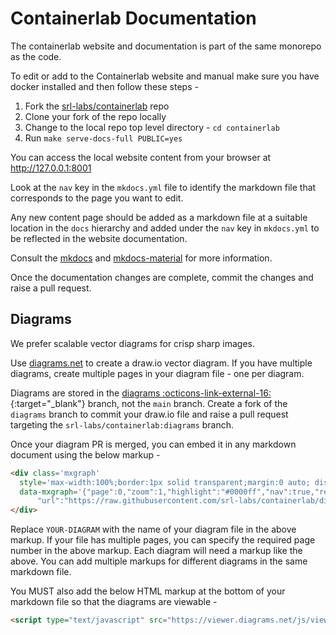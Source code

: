 # Containerlab Documentation

The containerlab website and documentation is part of the same monorepo as the code.

To edit or add to the Containerlab website and manual make sure you have docker installed and then follow these steps -

1. Fork the [srl-labs/containerlab](https://github.com/srl-labs/containerlab) repo
2. Clone your fork of the repo locally
3. Change to the local repo top level directory - `cd containerlab`
4. Run `make serve-docs-full PUBLIC=yes`

You can access the local website content from your browser at http://127.0.0.1:8001

Look at the `nav` key in the `mkdocs.yml` file  to identify the markdown file that corresponds to the page you want to edit.

Any new content page should be added as a markdown file at a suitable location in the `docs` hierarchy and added under the `nav` key in `mkdocs.yml` to be reflected in the website documentation.

Consult the [mkdocs](https://www.mkdocs.org/) and [mkdocs-material](https://squidfunk.github.io/mkdocs-material/) for more information.

Once the documentation changes are complete, commit the changes and raise a pull request.

## Diagrams

We prefer scalable vector diagrams for crisp sharp images.

Use [diagrams.net](https://diagrams.net) to create a draw.io vector diagram. If you have multiple diagrams, create multiple pages in your diagram file - one per diagram.

Diagrams are stored in the [diagrams :octicons-link-external-16:](https://github.com/srl-labs/containerlab/tree/diagrams){:target="\_blank"} branch, not the `main` branch. Create a fork of the `diagrams` branch to commit your draw.io file and raise a pull request targeting the `srl-labs/containerlab:diagrams` branch.

Once your diagram PR is merged, you can embed it in any markdown document using the below markup -

```html
<div class='mxgraph'
  style='max-width:100%;border:1px solid transparent;margin:0 auto; display:block;'
  data-mxgraph='{"page":0,"zoom":1,"highlight":"#0000ff","nav":true,"resize":true,"edit":"_blank",
      "url":"https://raw.githubusercontent.com/srl-labs/containerlab/diagrams/YOUR-DIAGRAM.drawio"}'>
</div>
```

Replace `YOUR-DIAGRAM` with the name of your diagram file in the above markup. If your file has multiple pages, you can specify the required page number in the above markup. Each diagram will need a markup like the above. You can add multiple markups for different diagrams in the same markdown file.

You MUST also add the below HTML markup at the bottom of your markdown file so that the diagrams are viewable -

```html
<script type="text/javascript" src="https://viewer.diagrams.net/js/viewer-static.min.js" async></script>
```
